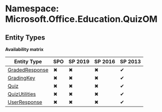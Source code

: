 # Namespace: Microsoft.Office.Education.QuizOM

## Entity Types

**Availability matrix**

Entity Type | SPO | SP 2019 | SP 2016 | SP 2013
----------|-----|---------|---------|--------
[GradedResponse](./EntityTypes/GradedResponse.md) | ✖ | ✖ | ✖ | ✔
[GradingKey](./EntityTypes/GradingKey.md) | ✖ | ✖ | ✖ | ✔
[Quiz](./EntityTypes/Quiz.md) | ✖ | ✖ | ✖ | ✔
[QuizUtilities](./EntityTypes/QuizUtilities.md) | ✖ | ✖ | ✖ | ✔
[UserResponse](./EntityTypes/UserResponse.md) | ✖ | ✖ | ✖ | ✔
